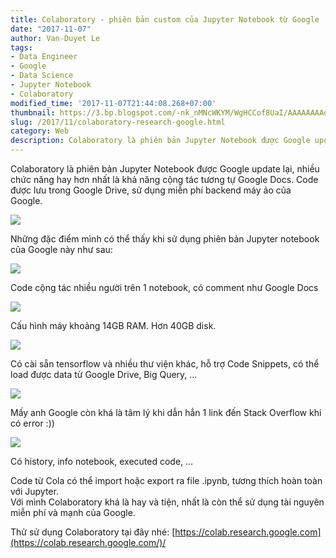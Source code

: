 ```yaml
---
title: Colaboratory - phiên bản custom của Jupyter Notebook từ Google
date: "2017-11-07"
author: Van-Duyet Le
tags:
- Data Engineer
- Google
- Data Science
- Jupyter Notebook
- Colaboratory
modified_time: '2017-11-07T21:44:08.268+07:00'
thumbnail: https://3.bp.blogspot.com/-nk_nMNcWKYM/WgHCCof8UaI/AAAAAAAAoJQ/L5dEhuHoU7Q87DLnbgSRWhITvd2Lr1D2ACLcBGAs/s1600/cola.png
slug: /2017/11/colaboratory-research-google.html
category: Web
description: Colaboratory là phiên bản Jupyter Notebook được Google update lại, nhiều chức năng hay hơn nhất là khả năng cộng tác tương tự Google Docs. Code được lưu trong Google Drive, sử dụng miễn phí backend máy ảo của Google.  
---
```


Colaboratory là phiên bản Jupyter Notebook được Google update lại, nhiều chức năng hay hơn nhất là khả năng cộng tác tương tự Google Docs. Code được lưu trong Google Drive, sử dụng miễn phí backend máy ảo của Google.  
  

![](https://3.bp.blogspot.com/-nk_nMNcWKYM/WgHCCof8UaI/AAAAAAAAoJQ/L5dEhuHoU7Q87DLnbgSRWhITvd2Lr1D2ACLcBGAs/s1600/cola.png)

Những đặc điểm mình có thể thấy khi sử dụng phiên bản Jupyter notebook của Google này như sau:  
  

[![](https://2.bp.blogspot.com/-oVoFfybYDnk/WgHC86asrVI/AAAAAAAAoJY/m2UltVwPBxADAkMFcVAskaxle3RjqnrvgCLcBGAs/s1600/Screenshot%2Bfrom%2B2017-11-07%2B21-27-45.png)](https://2.bp.blogspot.com/-oVoFfybYDnk/WgHC86asrVI/AAAAAAAAoJY/m2UltVwPBxADAkMFcVAskaxle3RjqnrvgCLcBGAs/s1600/Screenshot%2Bfrom%2B2017-11-07%2B21-27-45.png)

Code cộng tác nhiều người trên 1 notebook, có comment như Google Docs

[![](https://3.bp.blogspot.com/-4IigBKgVylk/WgHDiO-5W8I/AAAAAAAAoJg/qlxIlbWT-jA2x5qPlDoKRHdPYY24aLh0gCLcBGAs/s1600/Screenshot%2Bfrom%2B2017-11-07%2B21-30-16.png)](https://3.bp.blogspot.com/-4IigBKgVylk/WgHDiO-5W8I/AAAAAAAAoJg/qlxIlbWT-jA2x5qPlDoKRHdPYY24aLh0gCLcBGAs/s1600/Screenshot%2Bfrom%2B2017-11-07%2B21-30-16.png)

Cấu hình máy khoảng 14GB RAM. Hơn 40GB disk. 

[![](https://4.bp.blogspot.com/-ab_xpSMTa5Q/WgHEGOLPKWI/AAAAAAAAoJo/w2NG54Vpk2wYUGsX7pGsk3u8ElRBye-qQCLcBGAs/s1600/Screenshot%2Bfrom%2B2017-11-07%2B21-32-40.png)](https://4.bp.blogspot.com/-ab_xpSMTa5Q/WgHEGOLPKWI/AAAAAAAAoJo/w2NG54Vpk2wYUGsX7pGsk3u8ElRBye-qQCLcBGAs/s1600/Screenshot%2Bfrom%2B2017-11-07%2B21-32-40.png)

Có cài sẵn tensorflow và nhiều thư viện khác, hỗ trợ Code Snippets, có thể load được data từ Google Drive, Big Query, ...

[![](https://2.bp.blogspot.com/-Ne4SxBkDG_k/WgHEiK73HEI/AAAAAAAAoJ0/LCCeeQD_POolXg_SgjK3Fn_xBqk4z_D4gCLcBGAs/s1600/Screenshot%2Bfrom%2B2017-11-07%2B21-34-34.png)](https://2.bp.blogspot.com/-Ne4SxBkDG_k/WgHEiK73HEI/AAAAAAAAoJ0/LCCeeQD_POolXg_SgjK3Fn_xBqk4z_D4gCLcBGAs/s1600/Screenshot%2Bfrom%2B2017-11-07%2B21-34-34.png)

Mấy anh Google còn khá là tâm lý khi dẫn hẳn 1 link đến Stack Overflow khi có error :))

[![](https://1.bp.blogspot.com/-sC85R8hZO4g/WgHE8fT8VpI/AAAAAAAAoJ4/n2DYiE-_G242ia1Jds-hNZUKmFAUFJfLgCLcBGAs/s1600/Screenshot%2Bfrom%2B2017-11-07%2B21-36-19.png)](https://1.bp.blogspot.com/-sC85R8hZO4g/WgHE8fT8VpI/AAAAAAAAoJ4/n2DYiE-_G242ia1Jds-hNZUKmFAUFJfLgCLcBGAs/s1600/Screenshot%2Bfrom%2B2017-11-07%2B21-36-19.png)

Có history, info notebook, executed code, ...

Code từ Cola có thể import hoặc export ra file .ipynb, tương thích hoàn toàn với Jupyter.  
Với mình Colaboratory khá là hay và tiện, nhất là còn thể sử dụng tài nguyên miễn phí và mạnh của Google.  
  
Thử sử dụng Colaboratory tại đây nhé: [https://colab.research.google.com](https://colab.research.google.com/)/